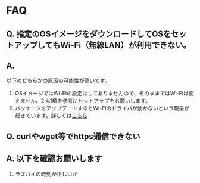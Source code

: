 # FAQ

## Q. 指定のOSイメージをダウンロードしてOSをセットアップしてもWi-Fi（無線LAN）が利用できない。

## A. 

以下のどちらかの原因の可能性が高いです。

1. OSイメージではWi-Fiの設定はしてありませんので、そのままではWi-Fiは使えません。2.4.1項を参考にセットアップをお願いします。
1. パッケージをアップデートするとWi-Fiのドライバが動かないという現象が起きています。詳しくは[こちら](https://github.com/ryuichiueda/raspimouse_book_info/blob/master/trouble_reports/wifiproblem.md)


## Q. curlやwget等でhttps通信できない

## A. 以下を確認お願いします

1. ラズパイの時刻が正しいか
